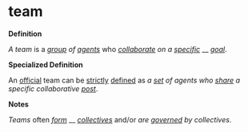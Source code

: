 # team

**Definition**

_A team_ is a [_group_](https://github.com/gcassel/Modular-Organization-Terminology/blob/master/terms/group.md) _of_ [_agents_](https://github.com/gcassel/Modular-Organization-Terminology/blob/master/terms/agent.md) who [_collaborate_](https://github.com/gcassel/Modular-Organization-Terminology/blob/master/terms/collaborate.md) _on a_ [_specific_](https://github.com/gcassel/Modular-Organization-Terminology/blob/master/terms/specific.md) __ [_goal_](https://github.com/gcassel/Modular-Organization-Terminology/blob/master/terms/goal.md).

**Specialized Definition**

An [official](https://github.com/gcassel/Modular-Organization-Terminology/blob/master/terms/official.md) team can be [strictly](https://github.com/gcassel/Modular-Organization-Terminology/blob/master/terms/strict.md) [defined](https://github.com/gcassel/Modular-Organization-Terminology/blob/master/terms/define.md) as _a_ [_set_](https://github.com/gcassel/Modular-Organization-Terminology/blob/master/terms/set.md) _of agents who_ [_share_](https://github.com/gcassel/Modular-Organization-Terminology/blob/master/terms/share.md) _a specific collaborative_ [_post_](https://github.com/gcassel/Modular-Organization-Terminology/blob/master/terms/post.md).

**Notes**

_Teams_ often [_form_](https://github.com/gcassel/Modular-Organization-Terminology/blob/master/terms/form.md) __ [_collectives_](https://github.com/gcassel/Modular-Organization-Terminology/blob/master/terms/collective.md) and/or _are_ [_governed_](https://github.com/gcassel/Modular-Organization-Terminology/blob/master/terms/govern.md) _by collectives_.
